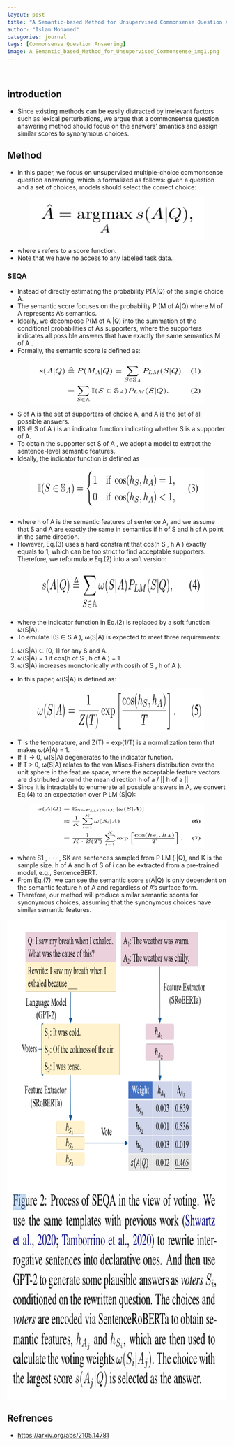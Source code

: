 ```yaml
---
layout: post
title: "A Semantic-based Method for Unsupervised Commonsense Question Answering"
author: "Islam Mohamed"
categories: journal
tags: [Commonsense Question Answering]
image: A Semantic_based_Method_for_Unsupervised_Commonsense_img1.png
---
```

<br>


## introduction
- Since existing methods can be easily distracted by irrelevant factors such as lexical perturbations, we argue that a commonsense question answering method should focus on the answers’ smantics and assign similar scores to synonymous choices.

## Method
- In this paper, we focus on unsupervised multiple-choice commonsense question answering, which is formalized as follows: given a question and a set of choices, models should select the correct choice:

<p align="center">
<img align="center" width="400" height="100" src="../assets/img/A Semantic-based Method for Unsupervised Commonsense Question Answering/img1.png">
</p>

- where s refers to a score function.
- Note that we have no access to any labeled task data.

### SEQA

- Instead of directly estimating the probability P(A\|Q) of the single choice A.  
- The semantic score focuses on the probability P (M of A|Q) where M of A represents A’s semantics.  
- Ideally, we decompose P(M of A |Q) into the summation of the conditional probabilities of A’s supporters, where the supporters indicates all possible answers that have exactly the same semantics M of A .
- Formally, the semantic score is defined as:

<p align="center">
<img align="center" width="400" height="100" src="../assets/img/A Semantic-based Method for Unsupervised Commonsense Question Answering/img2.png">
</p>

- S of A is the set of supporters of choice A, and A is the set of all possible answers. 
- I(S ∈ S of A ) is an indicator function indicating whether S is a supporter of A. 
- To obtain the supporter set S of A , we adopt a model to extract the sentence-level semantic features. 
- Ideally, the indicator function is defined as

<p align="center">
<img align="center" width="400" height="100" src="../assets/img/A Semantic-based Method for Unsupervised Commonsense Question Answering/img3.png">
</p>

- where h of A is the semantic features of sentence A, and we assume that S and A are exactly the same in semantics if h of S and h of A point in the same direction.
- However, Eq.(3) uses a hard constraint that
cos(h S , h A ) exactly equals to 1, which can be too strict to find acceptable supporters. Therefore, we
reformulate Eq.(2) into a soft version:

<p align="center">
<img align="center" width="400" height="100" src="../assets/img/A Semantic-based Method for Unsupervised Commonsense Question Answering/img4.png">
</p>

- where the indicator function in Eq.(2) is replaced by a soft function ω(S|A). 
- To emulate I(S ∈ S A ), ω(S|A) is expected to meet three requirements: 
1.  ω(S|A) ∈ [0, 1] for any S and A.
2.  ω(S|A) = 1 if cos(h of S , h of A ) = 1
3.  ω(S|A) increases monotonically with cos(h of S , h of A ). 

- In this paper, ω(S|A) is defined as:

<p align="center">
<img align="center" width="400" height="100" src="../assets/img/A Semantic-based Method for Unsupervised Commonsense Question Answering/img5.png">
</p>

- T is the temperature, and Z(T) = exp(1/T) is a normalization term that makes ω(A|A) = 1. 
- If T → 0, ω(S|A) degenerates to the indicator function. 
- If T > 0, ω(S|A) relates to the von Mises-Fishers distribution over the unit sphere in the feature space, where the acceptable feature vectors are distributed around the mean direction h of a / || h of a ||
- Since it is intractable to enumerate all possible answers in A, we convert Eq.(4) to an expectation over P LM (S|Q):

<p align="center">
<img align="center" width="400" height="100" src="../assets/img/A Semantic-based Method for Unsupervised Commonsense Question Answering/img6.png">
</p>

- where S1 , · · · , SK are sentences sampled from P LM (·|Q), and K is the sample size. h of A and h of S of i can be extracted from a pre-trained model, e.g., SentenceBERT.
- From Eq.(7), we can see the semantic score s(A|Q) is only dependent on the semantic feature h of A and regardless of A’s surface form.
- Therefore, our method will produce similar semantic scores for synonymous choices, assuming that the synonymous choices have similar semantic features.

<p align="center">
<img align="center" width="1400" height="1100" src="../assets/img/A Semantic-based Method for Unsupervised Commonsense Question Answering/img7.png">
</p>

## Refrences
- https://arxiv.org/abs/2105.14781



















